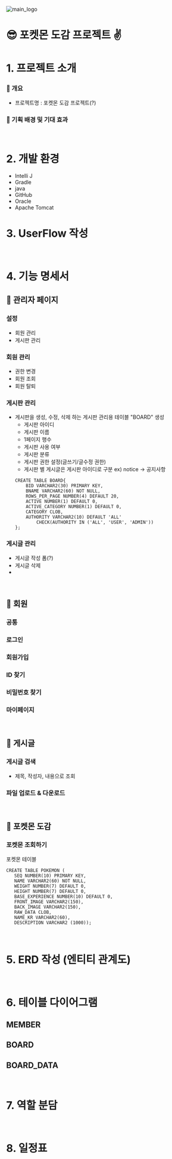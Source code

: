 ![main_logo](https://github.com/heyejiyang/PokemonBook_pj/assets/163953938/0d95ae0a-eec6-439e-83bc-0d3d37dff59a)
# 😎 포켓몬 도감 프로젝트 ✌
# 1. 프로젝트 소개
### 🔹 개요
- 프로젝트명 : 포켓몬 도감 프로젝트(?)
### 🔹 기획 배경 및 기대 효과
<BR>

# 2. 개발 환경
- Intelli J
- Gradle
- java
- GitHub
- Oracle
- Apache Tomcat
  <BR>

# 3. UserFlow 작성
<BR>

# 4. 기능 명세서
## 🔹 관리자 페이지
### 설정
- 회원 관리
- 게시판 관리
### 회원 관리
- 권한 변경
- 회원 조회
- 회원 탈퇴
### 게시판 관리
  - 게시판을 생성, 수정, 삭제 하는 게시판 관리용 테이블 "BOARD" 생성
    - 게시판 아이디
    - 게시판 이름
    - 1페이지 행수
    - 게시판 사용 여부
    - 게시판 분류
    - 게시판 권한 설정(글쓰기/글수정 권한)
    - 게시판 별 게시글은 게시판 아이디로 구분
      ex) notice -> 공지사항
    ```
    CREATE TABLE BOARD{
        BID VARCHAR2(30) PRIMARY KEY,
        BNAME VARCHAR2(60) NOT NULL,
        ROWS_PER_PAGE NUMBER(4) DEFAULT 20,
        ACTIVE NUMBER(1) DEFAULT 0,
        ACTIVE_CATEGORY NUMBER(1) DEFAULT 0, 
        CATEGORY CLOB,
        AUTHORITY VARCHAR2(10) DEFAULT 'ALL' 
            CHECK(AUTHORITY IN ('ALL', 'USER', 'ADMIN'))
    };
    ```
    
### 게시글 관리
- 게시글 작성 폼(?)
- 게시글 삭제
- 
<BR>

## 🔹 회원
### 공통
### 로그인
### 회원가입
### ID 찾기
### 비밀번호 찾기
### 마이페이지

<BR>

## 🔹 게시글
### 게시글 검색
- 제목, 작성자, 내용으로 조회
### 파일 업로드 & 다운로드

<BR>

## 🔹 포켓몬 도감
### 포켓몬 조회하기
포켓몬 테이블
```
CREATE TABLE POKEMON (
   SEQ NUMBER(10) PRIMARY KEY,
   NAME VARCHAR2(60) NOT NULL,
   WEIGHT NUMBER(7) DEFAULT 0,
   HEIGHT NUMBER(7) DEFAULT 0,
   BASE_EXPERIENCE NUMBER(10) DEFAULT 0,
   FRONT_IMAGE VARCHAR2(150),
   BACK_IMAGE VARCHAR2(150),
   RAW_DATA CLOB,
   NAME_KR VARCHAR2(60),
   DESCRIPTION VARCHAR2 (1000));
```

<BR>

# 5. ERD 작성 (엔티티 관계도)

<BR>

# 6. 테이블 다이어그램
## MEMBER
## BOARD
## BOARD_DATA

<BR>

# 7. 역할 분담

<BR>

# 8. 일정표
